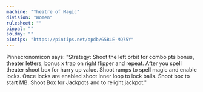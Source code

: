 ```yaml
---
machine: "Theatre of Magic"
division: "Women"
rulesheet: ""
pinpal: ""
soldmy: ""
pintips: "https://pintips.net/opdb/G5BLE-MQ75Y"
---
```


Pinnecronomicon says: "Strategy: Shoot the left orbit for combo pts bonus, theater letters, bonus x trap on right flipper and repeat. After you spell theater shoot box for hurry up value. Shoot ramps to spell magic and enable locks. Once locks are enabled shoot inner loop to lock balls. Shoot box to start MB. Shoot Box for Jackpots and to relight jackpot."